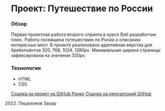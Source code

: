 # Проект: Путешествие по России

### Обзор
Первая проектная работа второго спринта в курсе Вэб разработчик плюс.
Работа посвящена путешествию по Росии и описанию интересных мест.
В проекте реализовано адаптивная верстка для брейкпойнтов 320, 768, 1024, 1280px.
Минимальная ширина страницы зафиксирована на значении 320px.

### Технологии
* HTML
* CSS

[Ссылка на проект на GitHub Pages](https://zahar-p.github.io/russian-travel/ "Путешествие по России")
[Ссылка на репозиторий GitHub](https://github.com/zahar-p/russian-travel "https://github.com/zahar-p/russian-travel")

2022. Пешехонов Захар 